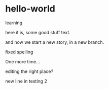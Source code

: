 # hello-world
learning

here it is, some good stuff text.


and now we start a new story, in a new branch.

fixed spelling

One more time...

editing the right place?

new line in testing 2


